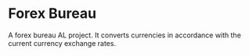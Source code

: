 # Forex Bureau
A forex bureau AL project. It converts currencies in accordance with the current currency exchange rates.
